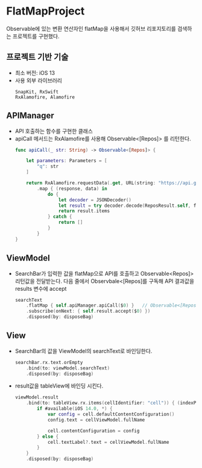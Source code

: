 # FlatMapProject
Observable에 있는 변환 연산자인 flatMap을 사용해서 깃허브 리포지토리를 검색하는 프로젝트를 구현했다.

## 프로젝트 기반 기술
- 최소 버전: iOS 13
- 사용 외부 라이브러리
    ```
    SnapKit, RxSwift
    RxAlamofire, Alamofire
    ```

## APIManager
- API 호출하는 함수를 구현한 클래스
- apiCall 메서드는 RxAlamofire를 사용해 Observable<[Repos]> 를 리턴한다.
    ```Swift
    func apiCall(_ str: String) -> Observable<[Repos]> {

        let parameters: Parameters = [
            "q": str
        ]

        return RxAlamofire.requestData(.get, URL(string: "https://api.github.com/search/repositories")!, parameters: parameters)
            .map { (response, data) in
                do {
                    let decoder = JSONDecoder()
                    let result = try decoder.decode(ReposResult.self, from: data)
                    return result.items
                } catch {
                    return []
                }
            }
    }
    ```

## ViewModel
- SearchBar가 입력한 값을 flatMap으로 API를 호출하고 Observable<Repos]> 리턴값을 전달받는다. 다음 줄에서 Observbale<[Repos]를 구독해 API 결과값을 results 변수에 accept
  ```Swift
  searchText
      .flatMap { self.apiManager.apiCall($0) }   // Observable<[Repos]> 리턴
      .subscribe(onNext: { self.result.accept($0) })
      .disposed(by: disposeBag)
  ```
  
## View
- SearchBar의 값을 ViewModel의 searchText로 바인딩한다.
  ```Swift
  searchBar.rx.text.orEmpty
      .bind(to: viewModel.searchText)
      .disposed(by: disposeBag)
  ```
- result값을 tableView에 바인딩 시킨다.
  ```Swift
  viewModel.result
      .bind(to: tableView.rx.items(cellIdentifier: "cell")) { (indexPath, cellViewModel, cell) in
          if #available(iOS 14.0, *) {
              var config = cell.defaultContentConfiguration()
              config.text = cellViewModel.fullName

              cell.contentConfiguration = config
          } else {
              cell.textLabel?.text = cellViewModel.fullName
          }
      }
      .disposed(by: disposeBag)
  ```

